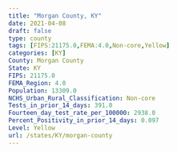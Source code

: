 ```yaml
---
title: "Morgan County, KY"
date: 2021-04-08
draft: false
type: county
tags: [FIPS:21175.0,FEMA:4.0,Non-core,Yellow]
categories: [KY]
County: Morgan County
State: KY
FIPS: 21175.0
FEMA_Region: 4.0
Population: 13309.0
NCHS_Urban_Rural_Classification: Non-core
Tests_in_prior_14_days: 391.0
Fourteen_day_test_rate_per_100000: 2938.0
Percent_Positivity_in_prior_14_days: 0.097
Level: Yellow
url: /states/KY/morgan-county
---
```




